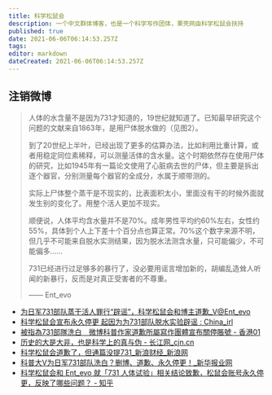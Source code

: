 ```yaml
---
title: 科学松鼠会
description: 一个中文群体博客，也是一个科学写作团体，果壳网由科学松鼠会扶持
published: true
date: 2021-06-06T06:14:53.257Z
tags: 
editor: markdown
dateCreated: 2021-06-06T06:14:53.257Z
---
```


## 注销微博

> 人体的水含量不是因为731才知道的，19世纪就知道了。已知最早研究这个问题的文献来自1863年，是用尸体脱水做的（见图2）。
>
> 到了20世纪上半叶，已经出现了更多的估算办法，比如利用比重计算，或者用稳定同位素稀释，可以测量活体的含水量。这个时期依然存在使用尸体的研究，比如1945年有一篇论文使用了心脏病去世的尸体，但主要是拆出逐个器官，分别测量每个器官的全成分，水属于顺带测的。
>
> 实际上尸体整个蒸干是不现实的，比表面积太小，里面没有干的时候外面就发生别的变化了。用整个活人更加不现实。
>
> 顺便说，人体平均含水量并不是70%。成年男性平均约60%左右，女性约55%，具体到个人上下差十个百分点也算正常。70%这个数字来源不明，但几乎不可能来自脱水实测结果，因为脱水法测含水量，只可能偏少，不可能偏多……
>
> 731已经进行过足够多的暴行了，没必要用谣言增加新的，胡编乱造耸人听闻的新暴行，反而是对真正受害者的不尊重。
>
> —— Ent_evo

+ [为日军731部队蒸干活人罪行“辟谣”，科学松鼠会和博主道歉_V@Ent_evo](https://web.archive.org/web/20210606031700/https://www.sohu.com/a/470468791_115479)
+ [科学松鼠会宣布永久停更 起因为为731部队脱水实验辟谣 : China_irl](https://web.archive.org/web/20210604032831/https://old.reddit.com/r/China_irl/comments/nrvi4p/科学松鼠会宣布永久停更_起因为为731部队脱水实验辟谣/)
+ [被指為731部隊洗白　微博科普作家道歉所屬寫作團體宣布關停賬號 - 香港01](https://web.archive.org/web/20210606031926if_/https://www.hk01.com/即時中國/633986/被指為731部隊洗白-微博科普作家道歉所屬寫作團體宣布關停賬號)
+ [历史的大是大非，也是科学上的真与伪 - 长江网_cjn.cn](https://web.archive.org/web/20210606031650/http://news.cjn.cn/sywh/202106/t3832389.htm)
+ [科学松鼠会道歉了，但通篇没提731_新浪财经_新浪网](https://web.archive.org/web/20210606031650/https://finance.sina.com.cn/chanjing/gsnews/2021-06-04/doc-ikqcfnaz9133171.shtml)
+ [科普大V为日军731部队洗白？删博、道歉、永久停更！_新华报业网](https://web.archive.org/web/20210606031717/http://www.xhby.net/index/202106/t20210604_7113901.shtml)
+ [科学松鼠会和 Ent_evo 就「731 人体试验」相关结论致歉，松鼠会账号永久停更，反映了哪些问题？ - 知乎](https://web.archive.org/web/20210606031638/https://www.zhihu.com/question/463111735)
